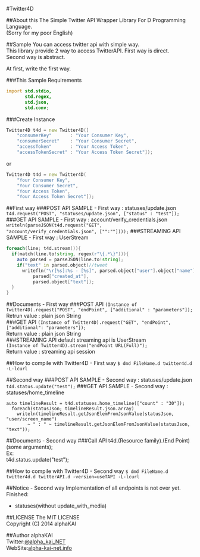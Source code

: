 #Twitter4D

##About this
The Simple Twitter API Wrapper Library For D Programming Language.  
(Sorry for my poor English)  
  
  
##Sample
You can access twitter api with simple way.  
This library provide 2 way to access TwitterAPI.
First way is direct.  
Second way is abstract.  
  
At first, write the first way.  
  
  
###This Sample Requirements
```d
import std.stdio,
       std.regex,
       std.json,
       std.conv;
```
###Create Instance
```d
Twitter4D t4d = new Twitter4D([
    "consumerKey"       : "Your Consumer Key",
    "consumerSecret"    : "Your Consumer Secret",
    "accessToken"       : "Your Access Token",
    "accessTokenSecret" : "Your Access Token Secret"]);
```
or  
```d
Twitter4D t4d = new Twitter4D(
    "Your Consumer Key",
    "Your Consumer Secret",
    "Your Access Token",
    "Your Access Token Secret"]); 
```

##First way
###POST API SAMPLE - First way : statuses/update.json 
`t4d.request("POST", "statuses/update.json", ["status" : "test"]);`
###GET API SAMPLE  - First way : account/verify_credentials.json
`writeln(parseJSON(t4d.request("GET", "account/verify_credentials.json", ["":""])));`
###STREAMING API SAMPLE - First way : UserStream
```d
foreach(line; t4d.stream()){
  if(match(line.to!string, regex(r"\{.*\}"))){
    auto parsed = parseJSON(line.to!string);
    if("text" in parsed.object)//tweet
      writefln("\r[%s]:%s - [%s]", parsed.object["user"].object["name"],
          parsed["created_at"],
          parsed.object["text"]);
  }
}
``` 
  
  
##Documents - First way
###POST API
`(Instance of Twitter4D).request("POST", "endPoint", ["additional" : "parameters"]);`  
Retrun value : plain json String  
###GET API
`(Instance of Twitter4D).request("GET", "endPoint", ["additional": "parameters"]);`  
Return value : plain json String  
###STREAMING API
default streaming api is UserStream  
`(Instance of Twitter4D).stream("endPoint URL(Full)");`  
Return value : streaming api session  
  
  
##How to compile with Twitter4D - First way
`$ dmd FileName.d twitter4d.d -L-lcurl`  
  
  
##Second way
###POST API SAMPLE - Second way : statuses/update.json 
`t4d.status.update("test");`
###GET API SAMPLE  - Second way : statuses/home_timeline
```
auto timelineResult = t4d.statuses.home_timeline(["count" : "30"]);
  foreach(statusJson; timelineResult.json.array)
    writeln(timelineResult.getJsonElemFromJsonValue(statusJson, "user/screen_name")
        ~ " : " ~ timelineResult.getJsonElemFromJsonValue(statusJson, "text"));
```
  
  
##Documents - Second way
###Call API
t4d.(Resource family).(End Point)(some arguments);  
Ex:  
t4d.status.update("test");  
  
  
##How to compile with Twitter4D - Second way
`$ dmd FileName.d twitter4d.d twitterAPI.d -version=useTAPI -L-lcurl`  
  
  
##Notice - Second way
Implementation of all endpoints is not over yet.  
Finished:  

- statuses(without update\_with\_media)  

  
  
##LICENSE
The MIT LICENSE  
Copyright (C) 2014 alphaKAI
  

##Author
alphaKAI  
Twitter:[@alpha\_kai\_NET](https://twitter.com/alpha_kai_NET)  
WebSite:[alpha-kai-net.info](http://alpha-kai-net.info)  
